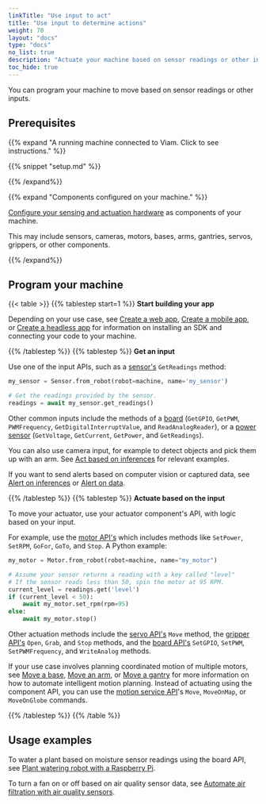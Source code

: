 ```yaml
---
linkTitle: "Use input to act"
title: "Use input to determine actions"
weight: 70
layout: "docs"
type: "docs"
no_list: true
description: "Actuate your machine based on sensor readings or other inputs."
toc_hide: true
---
```


You can program your machine to move based on sensor readings or other inputs.

## Prerequisites

{{% expand "A running machine connected to Viam. Click to see instructions." %}}

{{% snippet "setup.md" %}}

{{% /expand%}}

{{% expand "Components configured on your machine." %}}

[Configure your sensing and actuation hardware](/operate/get-started/supported-hardware/) as components of your machine.

This may include sensors, cameras, motors, bases, arms, gantries, servos, grippers, or other components.

{{% /expand%}}

## Program your machine

{{< table >}}
{{% tablestep start=1 %}}
**Start building your app**

Depending on your use case, see [Create a web app](/operate/control/web-app/), [Create a mobile app](/operate/control/mobile-app/), or [Create a headless app](/operate/control/headless-app/) for information on installing an SDK and connecting your code to your machine.

{{% /tablestep %}}
{{% tablestep %}}
**Get an input**

Use one of the input APIs, such as a [sensor's](/dev/reference/apis/components/sensor/) `GetReadings` method:

```python {class="line-numbers linkable-line-numbers"}
my_sensor = Sensor.from_robot(robot=machine, name='my_sensor')

# Get the readings provided by the sensor.
readings = await my_sensor.get_readings()
```

Other common inputs include the methods of a [board](/dev/reference/apis/components/board/) (`GetGPIO`, `GetPWM`, `PWMFrequency`, `GetDigitalInterruptValue`, and `ReadAnalogReader`), or a [power sensor](/dev/reference/apis/components/power-sensor/) (`GetVoltage`, `GetCurrent`, `GetPower`, and `GetReadings`).

You can also use camera input, for example to detect objects and pick them up with an arm.
See [Act based on inferences](/data-ai/ai/act/) for relevant examples.

If you want to send alerts based on computer vision or captured data, see [Alert on inferences](/data-ai/ai/alert/) or [Alert on data](/data-ai/data/advanced/alert-data/).

{{% /tablestep %}}
{{% tablestep %}}
**Actuate based on the input**

To move your actuator, use your actuator component's API, with logic based on your input.

For example, use the [motor API's](/dev/reference/apis/components/motor/) which includes methods like `SetPower`, `SetRPM`, `GoFor`, `GoTo`, and `Stop`.
A Python example:

```python {class="line-numbers linkable-line-numbers"}
my_motor = Motor.from_robot(robot=machine, name="my_motor")

# Assume your sensor returns a reading with a key called "level"
# If the sensor reads less than 50, spin the motor at 95 RPM.
current_level = readings.get('level')
if (current_level < 50):
    await my_motor.set_rpm(rpm=95)
else:
    await my_motor.stop()
```

Other actuation methods include the [servo API's](/dev/reference/apis/components/servo/) `Move` method, the [gripper API's](/dev/reference/apis/components/gripper/) `Open`, `Grab`, and `Stop` methods, and the [board API's](/dev/reference/apis/components/board/) `SetGPIO`, `SetPWM`, `SetPWMFrequency`, and `WriteAnalog` methods.

If your use case involves planning coordinated motion of multiple motors, see [Move a base](/operate/mobility/move-base/), [Move an arm](/operate/mobility/move-arm/), or [Move a gantry](/operate/mobility/move-gantry/) for more information on how to automate intelligent motion planning.
Instead of actuating using the component API, you can use the [motion service API](/dev/reference/apis/services/motion/)'s `Move`, `MoveOnMap`, or `MoveOnGlobe` commands.

{{% /tablestep %}}
{{% /table %}}

## Usage examples

To water a plant based on moisture sensor readings using the board API, see [Plant watering robot with a Raspberry Pi](/tutorials/projects/make-a-plant-watering-robot/).

To turn a fan on or off based on air quality sensor data, see [Automate air filtration with air quality sensors](https://codelabs.viam.com/guide/air-quality/index.html?index=..%2F..index#0).
